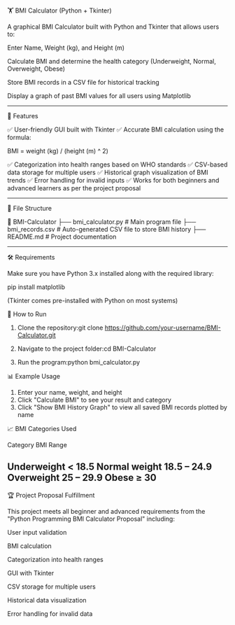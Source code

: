 🏋 BMI Calculator (Python + Tkinter)

A graphical BMI Calculator built with Python and Tkinter that allows users to:

Enter Name, Weight (kg), and Height (m)

Calculate BMI and determine the health category (Underweight, Normal, Overweight, Obese)

Store BMI records in a CSV file for historical tracking

Display a graph of past BMI values for all users using Matplotlib



---

📌 Features

✅ User-friendly GUI built with Tkinter
✅ Accurate BMI calculation using the formula:

BMI = weight (kg) / (height (m) ^ 2)

✅ Categorization into health ranges based on WHO standards
✅ CSV-based data storage for multiple users
✅ Historical graph visualization of BMI trends
✅ Error handling for invalid inputs
✅ Works for both beginners and advanced learners as per the project proposal


---

📂 File Structure

📁 BMI-Calculator
 ├── bmi_calculator.py   # Main program file
 ├── bmi_records.csv     # Auto-generated CSV file to store BMI history
 ├── README.md           # Project documentation


---

🛠 Requirements

Make sure you have Python 3.x installed along with the required library:

pip install matplotlib

(Tkinter comes pre-installed with Python on most systems)

🚀 How to Run

1. Clone the repository:git clone https://github.com/your-username/BMI-Calculator.git

2. Navigate to the project folder:cd BMI-Calculator

3. Run the program:python bmi_calculator.py

📊 Example Usage

1. Enter your name, weight, and height
2. Click "Calculate BMI" to see your result and category
3. Click "Show BMI History Graph" to view all saved BMI records plotted by name

📈 BMI Categories Used

Category	BMI Range

Underweight	< 18.5
Normal weight	18.5 – 24.9
Overweight	25 – 29.9
Obese	≥ 30
--

🏆 Project Proposal Fulfillment

This project meets all beginner and advanced requirements from the "Python Programming BMI Calculator Proposal" including:

User input validation

BMI calculation

Categorization into health ranges

GUI with Tkinter

CSV storage for multiple users

Historical data visualization

Error handling for invalid data
